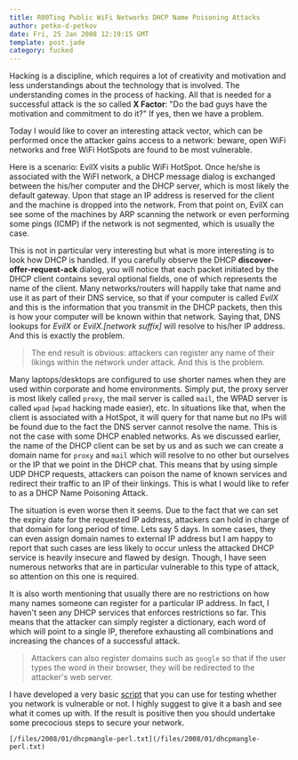 ```yaml
---
title: R00Ting Public WiFi Networks DHCP Name Poisoning Attacks
author: petko-d-petkov
date: Fri, 25 Jan 2008 12:19:15 GMT
template: post.jade
category: fucked
---
```


Hacking is a discipline, which requires a lot of creativity and motivation and less understandings about the technology that is involved. The understanding comes in the process of hacking. All that is needed for a successful attack is the so called **X Factor**: "Do the bad guys have the motivation and commitment to do it?" If yes, then we have a problem.

Today I would like to cover an interesting attack vector, which can be performed once the attacker gains access to a network: beware, open WiFi networks and free WiFi HotSpots are found to be most vulnerable.

Here is a scenario: EvilX visits a public WiFi HotSpot. Once he/she is associated with the WiFI network, a DHCP message dialog is exchanged between the his/her computer and the DHCP server, which is most likely the default gateway. Upon that stage an IP address is reserved for the client and the machine is dropped into the network. From that point on, EvilX can see some of the machines by ARP scanning the network or even performing some pings (ICMP) if the network is not segmented, which is usually the case.

This is not in particular very interesting but what is more interesting is to look how DHCP is handled. If you carefully observe the DHCP **discover-offer-request-ack** dialog, you will notice that each packet initiated by the DHCP client contains several optional fields, one of which represents the name of the client. Many networks/routers will happily take that name and use it as part of their DNS service, so that if your computer is called _EvilX_ and this is the information that you transmit in the DHCP packets, then this is how your computer will be known within that network. Saying that, DNS lookups for _EvilX_ or _EvilX.[network suffix]_ will resolve to his/her IP address. And this is exactly the problem.

> The end result is obvious: attackers can register any name of their likings within the network under attack. And this is the problem.

Many laptops/desktops are configured to use shorter names when they are used within corporate and home environments. Simply put, the proxy server is most likely called `proxy`, the mail server is called `mail`, the WPAD server is called `wpad` (`wpad` hacking made easier), etc. In situations like that, when the client is associated with a HotSpot, it will query for that name but no IPs will be found due to the fact the DNS server cannot resolve the name. This is not the case with some DHCP enabled networks. As we discussed earlier, the name of the DHCP client can be set by us and as such we can create a domain name for `proxy` and `mail` which will resolve to no other but ourselves or the IP that we point in the DHCP chat. This means that by using simple UDP DHCP requests, attackers can poison the name of known services and redirect their traffic to an IP of their linkings. This is what I would like to refer to as a DHCP Name Poisoning Attack.

The situation is even worse then it seems. Due to the fact that we can set the expiry date for the requested IP address, attackers can hold in charge of that domain for long period of time. Lets say 5 days. In some cases, they can even assign domain names to external IP address but I am happy to report that such cases are less likely to occur unless the attacked DHCP service is heavily insecure and flawed by design. Though, I have seen numerous networks that are in particular vulnerable to this type of attack, so attention on this one is required.

It is also worth mentioning that usually there are no restrictions on how many names someone can register for a particular IP address. In fact, I haven't seen any DHCP services that enforces restrictions so far. This means that the attacker can simply register a dictionary, each word of which will point to a single IP, therefore exhausting all combinations and increasing the chances of a successful attack.

> Attackers can also register domains such as `google` so that if the user types the word in their browser, they will be redirected to the attacker's web server.

I have developed a very basic [script](/files/2008/01/dhcpmangle-perl.txt) that you can use for testing whether you network is vulnerable or not. I highly suggest to give it a bash and see what it comes up with. If the result is positive then you should undertake some precocious steps to secure your network.

    [/files/2008/01/dhcpmangle-perl.txt](/files/2008/01/dhcpmangle-perl.txt)
